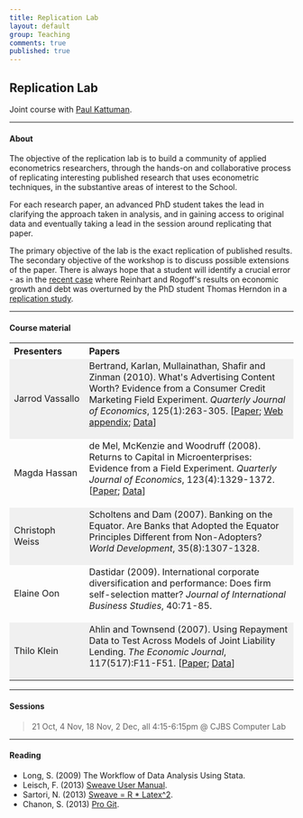 ```yaml
---
title: Replication Lab
layout: default
group: Teaching
comments: true
published: true
---
```




## Replication Lab

Joint course with [Paul Kattuman](http://www.jbs.cam.ac.uk/research/faculty/kattumanp.html).

***

#### About

The objective of the replication lab is to build a community of applied econometrics researchers, through the hands-on and collaborative process of replicating interesting published research that uses econometric techniques, in the substantive areas of interest to the School.

For each research paper, an advanced PhD student takes the lead in clarifying the approach taken in analysis, and in gaining access to original data and eventually taking a lead in the session around replicating that paper.

The primary objective of the lab is the exact replication of published results. The secondary objective of the workshop is to discuss possible extensions of the paper. There is always hope that a student will identify a crucial error - as in the [recent case](http://www.bbc.co.uk/news/magazine-22223190) where Reinhart and Rogoff's results on economic growth and debt was overturned by the PhD student Thomas Herndon in a [replication study](http://www.peri.umass.edu/fileadmin/pdf/working_papers/working_papers_301-350/WP322.pdf).

***

#### Course material

<TABLE WIDTH="100%"> 
<TR>
<TH align="left" WIDTH="10%"> Presenters </TH>
<TH align="left" WIDTH="45%">Papers  </TH>
</TR>
<TR bgcolor="#f0f0f0">
<TD >Jarrod Vassallo </TD>
<TD >Bertrand, Karlan, Mullainathan, Shafir and Zinman (2010). What's Advertising Content Worth? Evidence from a Consumer Credit Marketing Field Experiment. <i>Quarterly Journal of Economics</i>, 125(1):263-305. [<a href="http://karlan.yale.edu/p/AdContentWorth_mar09Final.pdf">Paper</a>; <a href="http://karlan.yale.edu/p/AdContentWorth_WebAppend_jan09.pdf">Web appendix</a>; <a href="http://karlan.yale.edu/p/AdContentWorth_data_public.zip" rel="external">Data</a>] <p> </p>
</TD>
</TR>
<TR >
<TD >Magda Hassan </TD>
<TD >de Mel, McKenzie and Woodruff (2008). Returns to Capital in Microenterprises: Evidence from a Field Experiment. <i>Quarterly Journal of Economics</i>, 123(4):1329-1372. [<a href="http://www2.warwick.ac.uk/fac/soc/economics/staff/academic/woodruff/data/slms_data/qje_returns.pdf">Paper</a>; <a href="http://www2.warwick.ac.uk/fac/soc/economics/staff/academic/woodruff/data/slms_data/" rel="external">Data</a>] <p> </p>
</TD>
</TR>
<TR bgcolor="#f0f0f0">
<TD >Christoph Weiss </TD>
<TD >Scholtens and Dam (2007). Banking on the Equator. Are Banks that Adopted the Equator Principles Different from Non-Adopters? <i>World Development</i>, 35(8):1307-1328. <p> </p>
</TD>
</TR>
<TR >
<TD >Elaine Oon </TD>
<TD >Dastidar (2009). International corporate diversification and performance: Does firm self-selection matter? <i>Journal of International Business Studies</i>, 40:71-85. <p> </p>
</TD> 
</TR>
<TR bgcolor="#f0f0f0">
<TD >Thilo Klein </TD>
<TD >Ahlin and Townsend (2007). Using Repayment Data to Test Across Models of Joint Liability Lending. <i>The Economic Journal</i>, 117(517):F11-F51. [<a href="http://robertmtownsend.net/sites/default/files/files/papers/published/RepaymentData2007.pdf">Paper</a>; <a href="http://hdl.handle.net/1902.1/10676" rel="external">Data</a>] <p> </p>
</TD> 
</TR>
</TABLE>

***

#### Sessions

> 21 Oct, 4 Nov, 18 Nov, 2 Dec, all 4:15-6:15pm @ CJBS Computer Lab

***

#### Reading

- Long, S. (2009) The Workflow of Data Analysis Using Stata.
- Leisch, F. (2013) [Sweave User Manual](http://stat.ethz.ch/R-manual/R-devel/library/utils/doc/Sweave.pdf).
- Sartori, N. (2013) [Sweave = R * Latex^2](http://diskworld.wharton.upenn.edu/~foster/teaching/471/sweave-intro.pdf).
- Chanon, S. (2013) [Pro Git](http://git-scm.com/book).
